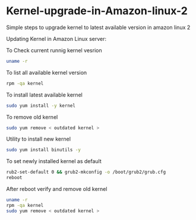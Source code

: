 # Kernel-upgrade-in-Amazon-linux-2
Simple steps to upgrade kernel to latest available version in amazon linux 2

Updating Kernel in Amazon Linux server:

To Check current runnig kernel vesrion
```bash
uname -r
```

To list all available kernel version
```bash
rpm -qa kernel
```

To install latest available kernel
```bash
sudo yum install -y kernel
```

To remove old kernel
```bash
sudo yum remove < outdated kernel > 
```

Utility to install new kernel
```bash
sudo yum install binutils -y
```

To set newly installed kernel as default
```bash
rub2-set-default 0 && grub2-mkconfig -o /boot/grub2/grub.cfg 
reboot
```

After reboot verify and remove old kernel
```bash
uname -r
rpm -qa kernel  
sudo yum remove < outdated kernel >
```
